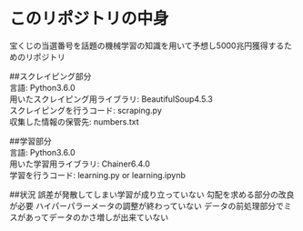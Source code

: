 # このリポジトリの中身
宝くじの当選番号を話題の機械学習の知識を用いて予想し5000兆円獲得するためのリポジトリ  

##スクレイピング部分  
言語: Python3.6.0  
用いたスクレイピング用ライブラリ: BeautifulSoup4.5.3  
スクレイピングを行うコード: scraping.py  
収集した情報の保管先: numbers.txt  

##学習部分  
言語: Python3.6.0  
用いた学習用ライブラリ: Chainer6.4.0  
学習を行うコード: learning.py or learning.ipynb 

##状況
誤差が発散してしまい学習が成り立っていない 
勾配を求める部分の改良が必要 
ハイパーパラーメータの調整が終わっていない 
データの前処理部分でミスがあってデータのかさ増しが出来ていない 

